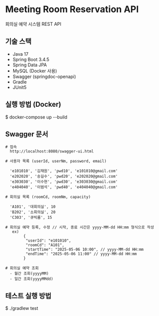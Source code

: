 
# Meeting Room Reservation API

회의실 예약 시스템 REST API

## 기술 스택

- Java 17
- Spring Boot 3.4.5
- Spring Data JPA
- MySQL (Docker 사용)
- Swagger (springdoc-openapi)
- Gradle
- JUnit5

## 실행 방법 (Docker)

$ docker-compose up --build

## Swagger 문서

    # 접속
      http://localhost:8080/swagger-ui.html

    # 사용자 목록 (userId, userNm, password, email)

      'e101010', '김재원', 'pwd10', 'e101010@gmail.com'
      'e202020', '송길수', 'pwd20', 'e202020@gmail.com'
      'e303030', '이수현', 'pwd30', 'e303030@gmail.com'
      'e404040', '이범석', 'pwd40', 'e404040@gmail.com'

    # 회의실 목록 (roomCd, roomNm, capacity)

      'A101', '대회의실', 10
      'B202', '소회의실', 20
      'C303', '큐빅룸', 15

    # 회의실 예약 등록, 수정 // 시작, 종료 시간은 yyyy-MM-dd HH:mm 형식으로 작성
       ex)	
            {
             "userId": "e101010",
             "roomCd": "A101",
             "startTime": "2025-05-06 10:00", // yyyy-MM-dd HH:mm
             "endTime": "2025-05-06 11:00" // yyyy-MM-dd HH:mm
            }

    # 회의실 예약 조회
      - 월간 조회(yyyyMM)
      - 일간 조회(yyyyMMdd)

## 테스트 실행 방법

$ ./gradlew test
